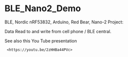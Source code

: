 # BLE_Nano2_Demo
BLE, Nordic nRF53832, Arduino, Red Bear, Nano-2 Project:

Data Read to and write from cell phone / BLE central.

See also this You Tube presentation

     <https://youtu.be/2zHHBa44PVc>
